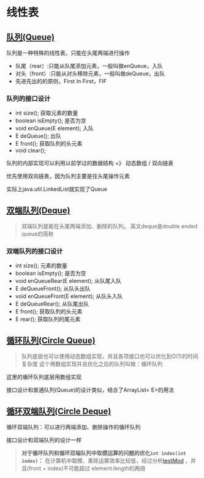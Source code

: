 # 线性表
## [队列(Queue)](./main/java/com/mysite/queue/Queue.java)
队列是一种特殊的线性表，只能在头尾两端进行操作<p>
<ul>
    <li>队尾（rear）:只能从队尾添加元素，一般叫做enQueue，入队</li>
    <li>对头（front）:只能从对头移除元素，一般叫做deQueue，出队</li>
    <li>先进先出的的原则，First In First，FIF</li>
</ul>

### 队列的接口设计
<ul>
    <li>int size(); 获取元素的数量</li>
    <li>boolean isEmpty(); 是否为空</li>
    <li>void enQueue(E element); 入队</li>
    <li>E deQueue(); 出队</li>
    <li>E front(); 获取队列的头元素</li>
    <li>void clear();</li>
</ul>

队列的内部实现可以利用以前学过的数据结构 =》 动态数组 / 双向链表<p>
优先使用双向链表，因为队列主要是往头尾操作元素<p>
实际上java.util.LinkedList<E>就实现了Queue<E>
## [双端队列(Deque)](./main/java/com/mysite/queue/Deque.java)
> 双端队列是能在头尾两端添加、删除的队列。
英文deque是double ended queue的简称
### 双端队列的接口设计
<ul>
    <li>int size(); 元素的数量</li>
    <li>boolean isEmpty(); 是否为空</li>
    <li>void enQueueRear(E element); 从队尾入队</li>
    <li>E deQueueFront(); 从队头出队</li>
    <li>void enQueueFront(E element); 从队头入队</li>
    <li>E deQueueRear(); 从队尾出队</li>
    <li>E front(); 获取队列的头元素</li>
    <li>E rear(); 获取队列的尾元素</li>
</ul>

## [循环队列(Circle Queue)](./main/java/com/mysite/circle/CircleQueue.java)
> 队列底层也可以使用动态数组实现，并且各项接口也可以优化到O(1)的时间复杂度
> 这个用数组实现并且优化之后的队列叫做：循环队列

这里的循环队列底层用数组实现<p>
接口设计和普通队列(Queue)的设计类似，结合了ArrayList< E>的用法

## [循环双端队列(Circle Deque)](./main/java/com/mysite/circle/CircleDeque.java)
循环双端队列：可以进行两端添加、删除操作的循环队列<p>
接口设计和双端队列的设计一样

>**对于循环队列和循环双端队列中取模运算的问题的优化`int index(int index)`：**
在计算机中取模、乘除运算效率比较低，经过分析[testMod](../src/test/java/com/mysite/queue/TestMod.java)
，并且(front + index)不可能超过 element.length的两倍

